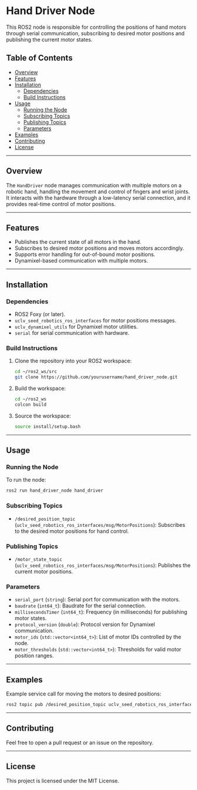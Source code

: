 
# Hand Driver Node

This ROS2 node is responsible for controlling the positions of hand motors through serial communication, subscribing to desired motor positions and publishing the current motor states.

## Table of Contents
- [Overview](#overview)
- [Features](#features)
- [Installation](#installation)
  - [Dependencies](#dependencies)
  - [Build Instructions](#build-instructions)
- [Usage](#usage)
  - [Running the Node](#running-the-node)
  - [Subscribing Topics](#subscribing-topics)
  - [Publishing Topics](#publishing-topics)
  - [Parameters](#parameters)
- [Examples](#examples)
- [Contributing](#contributing)
- [License](#license)

---

## Overview

The `HandDriver` node manages communication with multiple motors on a robotic hand, handling the movement and control of fingers and wrist joints. It interacts with the hardware through a low-latency serial connection, and it provides real-time control of motor positions.

---

## Features

- Publishes the current state of all motors in the hand.
- Subscribes to desired motor positions and moves motors accordingly.
- Supports error handling for out-of-bound motor positions.
- Dynamixel-based communication with multiple motors.

---

## Installation

### Dependencies

- ROS2 Foxy (or later).
- `uclv_seed_robotics_ros_interfaces` for motor positions messages.
- `uclv_dynamixel_utils` for Dynamixel motor utilities.
- `serial` for serial communication with hardware.

### Build Instructions

1. Clone the repository into your ROS2 workspace:
   ```bash
   cd ~/ros2_ws/src
   git clone https://github.com/yourusername/hand_driver_node.git
   ```

2. Build the workspace:
   ```bash
   cd ~/ros2_ws
   colcon build
   ```

3. Source the workspace:
   ```bash
   source install/setup.bash
   ```

---

## Usage

### Running the Node

To run the node:
```bash
ros2 run hand_driver_node hand_driver
```

### Subscribing Topics

- `/desired_position_topic` (`uclv_seed_robotics_ros_interfaces/msg/MotorPositions`): Subscribes to the desired motor positions for hand control.

### Publishing Topics

- `/motor_state_topic` (`uclv_seed_robotics_ros_interfaces/msg/MotorPositions`): Publishes the current motor positions.

### Parameters

- `serial_port` (`string`): Serial port for communication with the motors.
- `baudrate` (`int64_t`): Baudrate for the serial connection.
- `millisecondsTimer` (`int64_t`): Frequency (in milliseconds) for publishing motor states.
- `protocol_version` (`double`): Protocol version for Dynamixel communication.
- `motor_ids` (`std::vector<int64_t>`): List of motor IDs controlled by the node.
- `motor_thresholds` (`std::vector<int64_t>`): Thresholds for valid motor position ranges.

---

## Examples

Example service call for moving the motors to desired positions:
```bash
ros2 topic pub /desired_position_topic uclv_seed_robotics_ros_interfaces/msg/MotorPositions
```

---

## Contributing

Feel free to open a pull request or an issue on the repository.

---

## License

This project is licensed under the MIT License.
